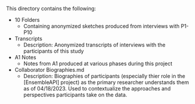 This directory contains the following:
- 10 Folders
	- Containing anonymized sketches produced from interviews with P1-P10
- Transcripts
	- Description: Anonymized transcripts of interviews with the participants of this study
- A1 Notes
	- Notes from A1 produced at various phases during this project
- Collaborator Biographies.md
	- Description: Biographies of participants (especially thier role in the [EnsembleAPI] project) as the primary researcher understands them as of 04/18/2023. Used to contextualize the approaches and perspectives participants take on the data.